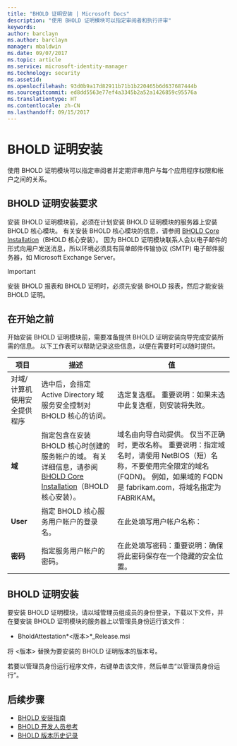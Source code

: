 ```yaml
---
title: "BHOLD 证明安装 | Microsoft Docs"
description: "使用 BHOLD 证明模块可以指定审阅者和执行评审"
keywords: 
author: barclayn
ms.author: barclayn
manager: mbaldwin
ms.date: 09/07/2017
ms.topic: article
ms.service: microsoft-identity-manager
ms.technology: security
ms.assetid: 
ms.openlocfilehash: 93d0b9a17d82911b71b1b220465b6d637687444b
ms.sourcegitcommit: ed8dd5563e77ef4a3345b2a52a1426859c95576a
ms.translationtype: HT
ms.contentlocale: zh-CN
ms.lasthandoff: 09/15/2017
---
```

# <a name="bhold-attestation-installation"></a>BHOLD 证明安装

使用 BHOLD 证明模块可以指定审阅者并定期评审用户与每个应用程序权限和帐户之间的关系。

## <a name="bhold-attestation-installation-requirements"></a>BHOLD 证明安装要求

安装 BHOLD 证明模块前，必须在计划安装 BHOLD 证明模块的服务器上安装 BHOLD 核心模块。 有关安装 BHOLD 核心模块的信息，请参阅 [BHOLD Core Installation](https://technet.microsoft.com/en-us/library/jj134095(v=ws.10).aspx)（BHOLD 核心安装）。 因为 BHOLD 证明模块联系人会以电子邮件的形式向用户发送消息，所以环境必须具有简单邮件传输协议 (SMTP) 电子邮件服务器，如 Microsoft Exchange Server。

>[!IMPORTANT]
安装 BHOLD 报表和 BHOLD 证明时，必须先安装 BHOLD 报表，然后才能安装 BHOLD 证明。

## <a name="before-you-begin"></a>在开始之前

开始安装 BHOLD 证明模块前，需要准备提供 BHOLD 证明安装向导完成安装所需的信息。 以下工作表可以帮助记录这些信息，以便在需要时可以随时提供。

| **项目**                                    | **描述**                                                                                                                                                                                                           | **值**                                                                                                                                                                                                                                                                                                            |
|---------------------------------------------|---------------------------------------------------------------------------------------------------------------------------------------------------------------------------------------------------------------------------|----------------------------------------------------------------------------------------------------------------------------------------------------------------------------------------------------------------------------------------------------------------------------------------------------------------------|
| 对域/计算机使用安全提供程序 | 选中后，会指定 Active Directory 域服务安全控制对 BHOLD 核心的访问。                                                                                                                | 选定复选框。 重要说明：如果未选中此复选框，则安装将失败。                                                                                                                                                                                                                   |
| **域**                                  | 指定包含在安装 BHOLD 核心时创建的服务帐户的域。 有关详细信息，请参阅 [BHOLD Core Installation](https://technet.microsoft.com/en-us/library/jj134095(v=ws.10).aspx)（BHOLD 核心安装）。 | 域名由向导自动提供。 仅当不正确时，更改名称。 重要说明：指定域名时，请使用 NetBIOS（短）名称，不要使用完全限定的域名 (FQDN)。 例如，如果域的 FQDN 是 fabrikam.com，将域名指定为 FABRIKAM。 |
| **User**                                    | 指定 BHOLD 核心服务用户帐户的登录名。                                                                                                                                                          | 在此处填写用户帐户名称：                                                                                                                                                                                                                                                                                    |
| **密码**                                | 指定服务用户帐户的密码。                                                                                                                                                                       | 在此处填写密码：重要说明：确保将此密码保存在一个隐藏的安全位置。                                                                                                                                                                                                                  |

## <a name="bhold-attestation-installation"></a>BHOLD 证明安装

要安装 BHOLD 证明模块，请以域管理员组成员的身份登录，下载以下文件，并在要安装 BHOLD 证明模块的服务器上以管理员身份运行该文件：

- BholdAttestation*\<版本\>*\_Release.msi

将 \<版本\> 替换为要安装的 BHOLD 证明版本的版本号。

若要以管理员身份运行程序文件，右键单击该文件，然后单击“以管理员身份运行”。

## <a name="next-steps"></a>后续步骤

- [BHOLD 安装指南](bhold-installation-guide.md)
- [BHOLD 开发人员参考](../reference/mim2016-bhold-developer-reference.md)
- [BHOLD 版本历史记录](../reference/version-bhold-history.md)